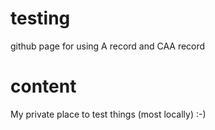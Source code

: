 # testing
github page for using A record and CAA record

# content
My private place to test things (most locally) :-)
